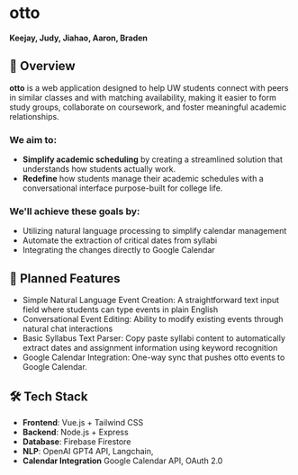# otto

**Keejay, Judy, Jiahao, Aaron, Braden**

## 📘 Overview

**otto** is a web application designed to help UW students connect with peers in similar classes and with matching availability, making it easier to form study groups, collaborate on coursework, and foster meaningful academic relationships.

 ### We aim to:
- **Simplify academic scheduling** by creating a streamlined solution that understands how students actually work.
- **Redefine** how students manage their academic schedules with a conversational interface purpose-built for college life.

### We'll achieve these goals by:
- Utilizing natural language processing to simplify calendar management
- Automate the extraction of critical dates from syllabi
- Integrating the changes directly to Google Calendar
  

## 🎯 Planned Features

- Simple Natural Language Event Creation: A straightforward text input field where students can type events in plain English 
- Conversational Event Editing: Ability to modify existing events through natural chat interactions 
- Basic Syllabus Text Parser: Copy paste syllabi content to automatically extract dates and assignment information using keyword recognition 
- Google Calendar Integration: One-way sync that pushes otto events to Google Calendar.


## 🛠️ Tech Stack

- **Frontend**: Vue.js + Tailwind CSS
- **Backend**: Node.js + Express
- **Database**: Firebase Firestore
- **NLP**: OpenAI GPT4 API, Langchain, 
- **Calendar Integration** Google Calendar API, OAuth 2.0

